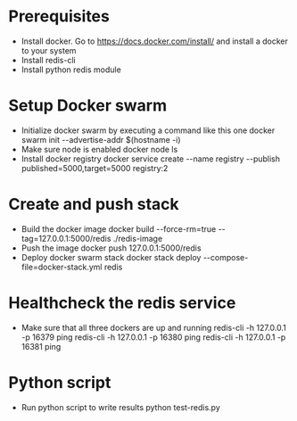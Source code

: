# Prerequisites
- Install docker. Go to https://docs.docker.com/install/ and install a docker to your system
- Install redis-cli
- Install python redis module

# Setup Docker swarm
- Initialize docker swarm by executing a command like this one
docker swarm init --advertise-addr $(hostname -i)
- Make sure node is enabled
docker node ls
- Install docker registry 
docker service create --name registry --publish published=5000,target=5000 registry:2

# Create and push stack
- Build the docker image
docker build --force-rm=true --tag=127.0.0.1:5000/redis ./redis-image
- Push the image
docker push 127.0.0.1:5000/redis
- Deploy docker swarm stack
docker stack deploy --compose-file=docker-stack.yml redis

# Healthcheck the redis service
- Make sure that all three dockers are up and running
redis-cli -h 127.0.0.1 -p 16379 ping
redis-cli -h 127.0.0.1 -p 16380 ping
redis-cli -h 127.0.0.1 -p 16381 ping

# Python script
- Run python script to write results
python test-redis.py
